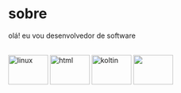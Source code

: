 # sobre
olá! eu vou desenvolvedor de software
<div style="display: inline_block"><br>
<img align="center" alt="linux" height="60" width="80"src="https://logowik.com/content/uploads/images/872_ubuntulinux.jpg">
<img align="center" alt="html" height="60" width="80"src="https://logowik.com/content/uploads/images/492_html5.jpg">
<img align="center" alt="koltin" height="60" width="80" src="https://logowik.com/content/uploads/images/kotlin.jpg">
<img align="center" alt="" height="60" width="80" src="https://github.com/rogiuntini10/sobre/assets/79288474/f97d6f3e-44d7-48e1-88ee-73351957970c">
</div>

